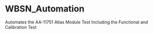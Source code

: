 # WBSN_Automation
Automates the AA-11751 Atlas Module Test Including the Functional and Calibration Test
